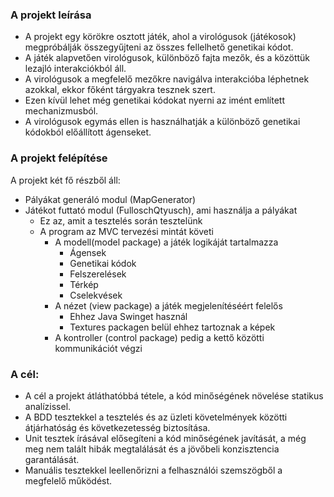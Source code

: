 ### A projekt leírása
- A projekt egy körökre osztott játék, ahol a virológusok (játékosok) megpróbálják összegyűjteni az összes fellelhető genetikai kódot.
- A játék alapvetően virológusok, különböző fajta mezők, és a közöttük lezajló
  interakciókból áll.
- A virológusok a megfelelő mezőkre navigálva interakcióba léphetnek
  azokkal, ekkor főként tárgyakra tesznek szert.
- Ezen kívül lehet még genetikai kódokat nyerni az imént említett mechanizmusból.
- A virológusok egymás ellen is használhatják a különböző genetikai kódokból előállított ágenseket.

### A projekt felépítése
A projekt két fő részből áll:
- Pályákat generáló modul (MapGenerator)
- Játékot futtató modul (FulloschQtyusch), ami használja a pályákat
  - Ez az, amit a tesztelés során tesztelünk
  - A program az MVC tervezési mintát követi
    - A modell(model package) a játék logikáját tartalmazza
      - Ágensek
      - Genetikai kódok
      - Felszerelések
      - Térkép
      - Cselekvések
    - A nézet (view package) a játék megjelenítéséért felelős
      - Ehhez Java Swinget használ
      - Textures packagen belül ehhez tartoznak a képek
    - A kontroller (control package) pedig a kettő közötti kommunikációt végzi

### A cél:
- A cél a projekt átláthatóbbá tétele, a kód minőségének növelése statikus analízissel.
- A BDD tesztekkel a tesztelés és az üzleti követelmények közötti átjárhatóság és következetesség biztosítása.
- Unit tesztek írásával elősegíteni a kód minőségének javítását, a még meg nem talált hibák megtalálását és a jövőbeli konzisztencia garantálását.
- Manuális tesztekkel leellenőrizni a felhasználói szemszögből a megfelelő működést.
